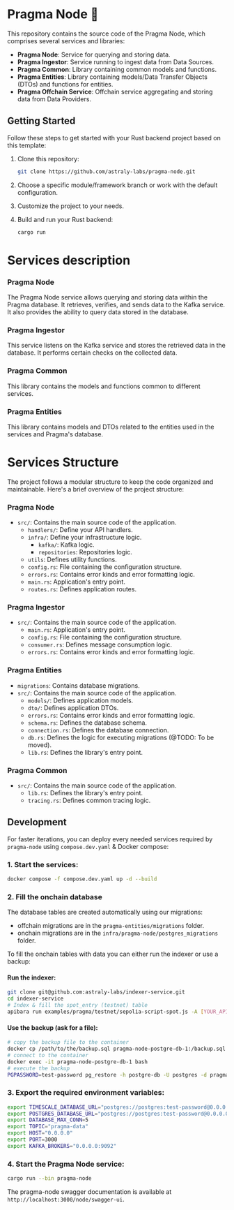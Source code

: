 # Pragma Node 🧩

This repository contains the source code of the Pragma Node, which comprises several services and libraries:

- **Pragma Node**: Service for querying and storing data.
- **Pragma Ingestor**: Service running to ingest data from Data Sources.
- **Pragma Common**: Library containing common models and functions.
- **Pragma Entities**: Library containing models/Data Transfer Objects (DTOs) and functions for entities.
- **Pragma Offchain Service**: Offchain service aggregating and storing data from Data Providers.

## Getting Started

Follow these steps to get started with your Rust backend project based on this template:

1. Clone this repository:

   ```bash
   git clone https://github.com/astraly-labs/pragma-node.git
   ```

2. Choose a specific module/framework branch or work with the default configuration.

3. Customize the project to your needs.

4. Build and run your Rust backend:

   ```bash
   cargo run
   ```

# Services description

### Pragma Node

The Pragma Node service allows querying and storing data within the Pragma database. It retrieves, verifies, and sends data to the Kafka service. It also provides the ability to query data stored in the database.

### Pragma Ingestor

This service listens on the Kafka service and stores the retrieved data in the database. It performs certain checks on the collected data.

### Pragma Common

This library contains the models and functions common to different services.

### Pragma Entities

This library contains models and DTOs related to the entities used in the services and Pragma's database.

# Services Structure

The project follows a modular structure to keep the code organized and maintainable. Here's a brief overview of the project structure:

### Pragma Node

- `src/`: Contains the main source code of the application.
  - `handlers/`: Define your API handlers.
  - `infra/`: Define your infrastructure logic.
    - `kafka/`: Kafka logic.
    - `repositories`: Repositories logic.
  - `utils`: Defines utility functions.
  - `config.rs`: File containing the configuration structure.
  - `errors.rs`: Contains error kinds and error formatting logic.
  - `main.rs`: Application's entry point.
  - `routes.rs`: Defines application routes.

### Pragma Ingestor

- `src/`: Contains the main source code of the application.
  - `main.rs`: Application's entry point.
  - `config.rs`: File containing the configuration structure.
  - `consumer.rs`: Defines message consumption logic.
  - `errors.rs`: Contains error kinds and error formatting logic.

### Pragma Entities

- `migrations`: Contains database migrations.
- `src/`: Contains the main source code of the application.
  - `models/`: Defines application models.
  - `dto/`: Defines application DTOs.
  - `errors.rs`: Contains error kinds and error formatting logic.
  - `schema.rs`: Defines the database schema.
  - `connection.rs`: Defines the database connection.
  - `db.rs`: Defines the logic for executing migrations (@TODO: To be moved).
  - `lib.rs`: Defines the library's entry point.

### Pragma Common

- `src/`: Contains the main source code of the application.
  - `lib.rs`: Defines the library's entry point.
  - `tracing.rs`: Defines common tracing logic.

## Development

For faster iterations, you can deploy every needed services required by `pragma-node` using `compose.dev.yaml` & Docker compose:

### 1. Start the services:

```bash
docker compose -f compose.dev.yaml up -d --build
```

### 2. Fill the onchain database

The database tables are created automatically using our migrations:
- offchain migrations are in the `pragma-entities/migrations` folder.
- onchain migrations are in the `infra/pragma-node/postgres_migrations` folder.

To fill the onchain tables with data you can either run the indexer or use a backup:

#### Run the indexer:

```bash
git clone git@github.com:astraly-labs/indexer-service.git
cd indexer-service
# Index & fill the spot_entry (testnet) table
apibara run examples/pragma/testnet/sepolia-script-spot.js -A [YOUR_APIBARA_API_KEY] --connection-string postgres://postgres:test-password@localhost:5433/pragma --table-name spot_entry --timeout-duration-seconds=240
```

#### Use the backup (ask for a file):

```bash
# copy the backup file to the container
docker cp /path/to/the/backup.sql pragma-node-postgre-db-1:/backup.sql
# connect to the container
docker exec -it pragma-node-postgre-db-1 bash
# execute the backup
PGPASSWORD=test-password pg_restore -h postgre-db -U postgres -d pragma /backup.sql
```

### 3. Export the required environment variables:

```bash
export TIMESCALE_DATABASE_URL="postgres://postgres:test-password@0.0.0.0:5432/pragma"
export POSTGRES_DATABASE_URL="postgres://postgres:test-password@0.0.0.0:5433/pragma"
export DATABASE_MAX_CONN=5
export TOPIC="pragma-data"
export HOST="0.0.0.0"
export PORT=3000
export KAFKA_BROKERS="0.0.0.0:9092"
```

### 4. Start the Pragma Node service:

```bash
cargo run --bin pragma-node
```

The pragma-node swagger documentation is available at `http://localhost:3000/node/swagger-ui`.
